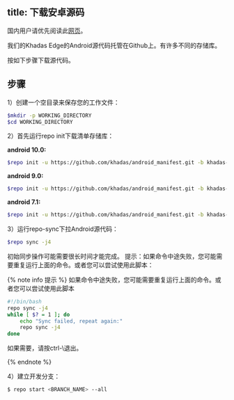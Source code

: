 title: 下载安卓源码
---

国内用户请优先阅读此[网页](/android/zh-cn/vim3/DownloadAndroidSourceCode.html)。

我们的Khadas Edge的Android源代码托管在Github上。有许多不同的存储库。

按如下步骤下载源代码。

## 步骤

1）创建一个空目录来保存您的工作文件：

```sh
$mkdir -p WORKING_DIRECTORY
$cd WORKING_DIRECTORY
```

2）首先运行repo init下载清单存储库：

**android 10.0:**

```sh
$repo init -u https://github.com/khadas/android_manifest.git -b khadas-edge-Qt
```

**android 9.0:**

```sh
$repo init -u https://github.com/khadas/android_manifest.git -b khadas-edge-pie
```

**android 7.1:**

```sh
$repo init -u https://github.com/khadas/android_manifest.git -b khadas-edge-nougat
```

3）运行repo-sync下拉Android源代码：

```sh
$repo sync -j4
```

初始同步操作可能需要很长时间才能完成。
提示：如果命令中途失败，您可能需要重复运行上面的命令。或者您可以尝试使用此脚本：

{% note info 提示 %}
如果命令中途失败，您可能需要重复运行上面的命令。或者您可以尝试使用此脚本
```sh
#!/bin/bash
repo sync -j4
while [ $? = 1 ]; do
    echo "Sync failed, repeat again:"
    repo sync -j4
done
```

如果需要，请按ctrl-\退出。

{% endnote %}

4）建立开发分支：

```sh
$ repo start <BRANCH_NAME> --all
```
